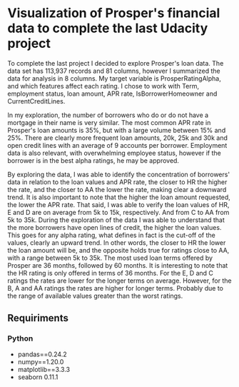 # Visualization of Prosper's financial data to complete the last Udacity project

To complete the last project I decided to explore Prosper's loan data. The data set has 113,937 records and 81 columns, however I summarized the data for analysis in 8 columns. My target variable is ProsperRatingAlpha, and which features affect each rating. I chose to work with Term, employment status, loan amount, APR rate, IsBorrowerHomeowner and CurrentCreditLines.

In my exploration, the number of borrowers who do or do not have a mortgage in their name is very similar. The most common APR rate in Prosper's loan amounts is 35%, but with a large volume between 15% and 25%. There are clearly more frequent loan amounts, 20k, 25k and 30k and open credit lines with an average of 9 accounts per borrower. Employment data is also relevant, with overwhelming employee status, however if the borrower is in the best alpha ratings, he may be approved.

By exploring the data, I was able to identify the concentration of borrowers' data in relation to the loan values and APR rate, the closer to HR the higher the rate, and the closer to AA the lower the rate, making clear a downward trend. It is also important to note that the higher the loan amount requested, the lower the APR rate. That said, I was able to verify the loan values of HR, E and D are on average from 5k to 15k, respectively. And from C to AA from 5k to 35k. During the exploration of the data I was able to understand that the more borrowers have open lines of credit, the higher the loan values. This goes for any alpha rating, what defines in fact is the cut-off of the values, clearly an upward trend. In other words, the closer to HR the lower the loan amount will be, and the opposite holds true for ratings close to AA, with a range between 5k to 35k. The most used loan terms offered by Prosper are 36 months, followed by 60 months. It is interesting to note that the HR rating is only offered in terms of 36 months. For the E, D and C ratings the rates are lower for the longer terms on average. However, for the B, A and AA ratings the rates are higher for longer terms. Probably due to the range of available values greater than the worst ratings.

## Requiriments

### Python

- pandas==0.24.2
- numpy==1.20.0
- matplotlib==3.3.3
- seaborn 0.11.1
